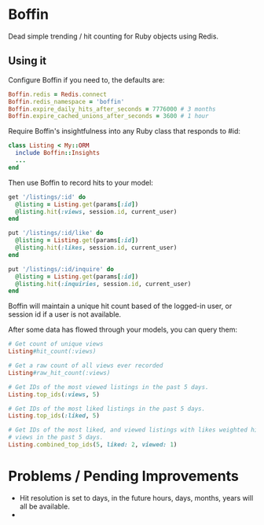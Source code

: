 # Boffin

Dead simple trending / hit counting for Ruby objects using Redis.

## Using it

Configure Boffin if you need to, the defaults are:

```ruby
Boffin.redis = Redis.connect
Boffin.redis_namespace = 'boffin'
Boffin.expire_daily_hits_after_seconds = 7776000 # 3 months
Boffin.expire_cached_unions_after_seconds = 3600 # 1 hour
```

Require Boffin's insightfulness into any Ruby class that responds to #id:

```ruby
class Listing < My::ORM
  include Boffin::Insights
  ...
end
```

Then use Boffin to record hits to your model:

```ruby
get '/listings/:id' do
  @listing = Listing.get(params[:id])
  @listing.hit(:views, session.id, current_user)
end

put '/listings/:id/like' do
  @listing = Listing.get(params[:id])
  @listing.hit(:likes, session.id, current_user)
end

put '/listings/:id/inquire' do
  @listing = Listing.get(params[:id])
  @listing.hit(:inquiries, session.id, current_user)
end
```

Boffin will maintain a unique hit count based of the logged-in user, or session
id if a user is not available.

After some data has flowed through your models, you can query them:

```ruby
# Get count of unique views
Listing#hit_count(:views)

# Get a raw count of all views ever recorded
Listing#raw_hit_count(:views)

# Get IDs of the most viewed listings in the past 5 days.
Listing.top_ids(:views, 5)

# Get IDs of the most liked listings in the past 5 days.
Listing.top_ids(:liked, 5)

# Get IDs of the most liked, and viewed listings with likes weighted higher than
# views in the past 5 days.
Listing.combined_top_ids(5, liked: 2, viewed: 1)
```

# Problems / Pending Improvements

 * Hit resolution is set to days, in the future hours, days, months, years will
   all be available.
 * 

